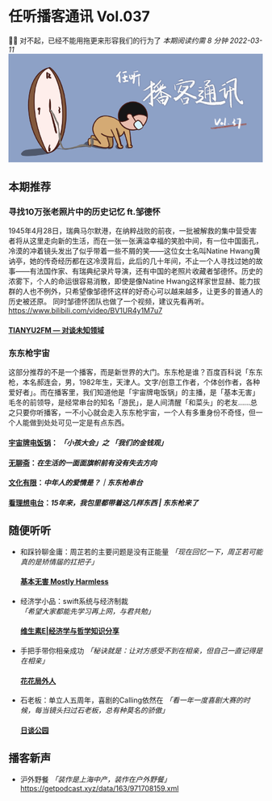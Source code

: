 # 任听播客通讯 Vol.037
🧎‍♂️ 对不起，已经不能用拖更来形容我们的行为了
_本期阅读约需 8 分钟_
_2022-03-11_
![](./img/vol_037_small.png)


## 本期推荐

### 寻找10万张老照片中的历史记忆 ft.邹德怀
1945年4月28日，瑞典马尔默港，在纳粹战败的前夜，一批被解救的集中营受害者将从这里走向新的生活，而在一张一张满溢幸福的笑脸中间，有一位中国面孔，冷漠的冲着镜头发出了似乎带着一些不屑的笑——这位女士名叫Natine Hwang黄讷亭，她的传奇经历都在这冷漠背后，此后的几十年间，不止一个人寻找过她的故事——有法国作家、有瑞典纪录片导演，还有中国的老照片收藏者邹德怀。历史的浓雾下，个人的命运很容易消散，即使是像Natine Hwang这样家世显赫、能力拔群的人也不例外，只希望像邹德怀这样的好奇心可以越来越多，让更多的普通人的历史被还原。
同时邹德怀团队也做了一个视频，建议先看再听。 https://www.bilibili.com/video/BV1UR4y1M7u7
#### [TIANYU2FM — 对谈未知领域](http://www.ximalaya.com/album/40320716.xml)

### 东东枪宇宙
这部分推荐的不是一个播客，而是新世界的大门。东东枪是谁？百度百科说「东东枪，本名郝连会，男，1982年生，天津人。文字/创意工作者，个体创作者，各种爱好者」。而在播客里，我们知道他是「宇宙牌电饭锅」的主播，是「基本无害」毛冬的前领导，是经常串台的知名「游民」，是人间清醒「和菜头」的老友……总之只要你听播客，一不小心就会走入东东枪宇宙，一个人有多重身份不奇怪，但一个人能做到处处可见一定是有点东西。
#### [宇宙牌电饭锅](https://feeds.acast.com/public/shows/dongdongqiang)： _「小孩大会」之 「我们的金钱观」_
#### [无聊斋](http://www.ximalaya.com/album/14302859.xml)：_在生活的一面面旗帜前有没有失去方向_
#### [文化有限](https://s1.proxy.wavpub.com/weknownothing.xml)：_中年人的爱情是？｜东东枪串台_
#### [看理想电台](https://api.vistopia.com.cn/rss/program/13.xml)：_15年来，我包里都带着这几样东西 | 东东枪来了_


## 随便听听

* 和踩铃聊金庸：周芷若的主要问题是没有正能量 _「现在回忆一下，周芷若可能真的是矫情届的扛把子」_
  #### [基本无害 Mostly Harmless](https://feeds.acast.com/public/shows/5eb54e984daf164a540fabdf)
* 经济学小品：swift系统与经济制裁 _「希望大家都能先学习再上网，与君共勉」_
  #### [维生素E|经济学与哲学知识分享](http://www.ximalaya.com/album/19758469.xml)
* 手把手带你相亲成功 _「秘诀就是：让对方感受不到在相亲，但自己一直记得是在相亲」_
  #### [花花局外人](http://www.ximalaya.com/album/20341384.xml)
* 石老板：单立人五周年，喜剧的Calling依然在 _「看一年一度喜剧大赛的时候，每当镜头扫过石老板，总有种莫名的骄傲」_
  #### [日谈公园](http://www.ximalaya.com/album/5574153.xml)


## 播客新声
* 沪外野餐 _「装作是上海中产，装作在户外野餐」_
  https://getpodcast.xyz/data/163/971708159.xml
